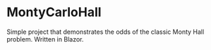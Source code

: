 # MontyCarloHall

Simple project that demonstrates the odds of the classic Monty Hall problem.  Written in Blazor.
